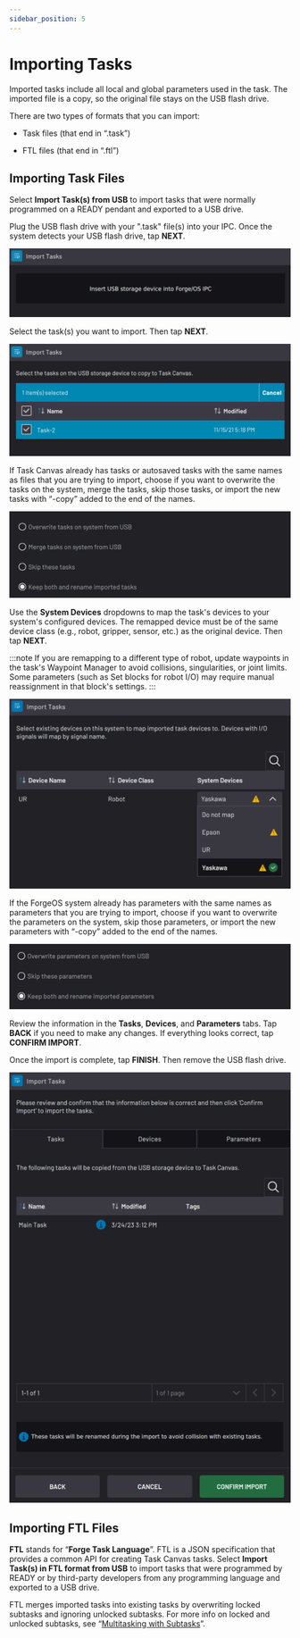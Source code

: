 ```yaml
---
sidebar_position: 5
---
```


# Importing Tasks

Imported tasks include all local and global parameters used in the task. The imported file is a copy, so the original file stays on the USB flash drive.

There are two types of formats that you can import:

-   Task files \(that end in “.task”\)

-   FTL files \(that end in “.ftl”\)


## Importing Task Files

Select **Import Task\(s\) from USB** to import tasks that were normally programmed on a READY pendant and exported to a USB drive.

Plug the USB flash drive with your ".task" file\(s\) into your IPC. Once the system detects your USB flash drive, tap **NEXT**.

![](../Images/TaskCanvas/ImportTaskFromUSB-InsertUSB.png)

Select the task\(s\) you want to import. Then tap **NEXT**.

![](../Images/TaskCanvas/ImportTaskFromUSB-Select.png)

If Task Canvas already has tasks or autosaved tasks with the same names as files that you are trying to import, choose if you want to overwrite the tasks on the system, merge the tasks, skip those tasks, or import the new tasks with “-copy” added to the end of the names.

![](../Images/TaskCanvas/ImportTaskFromUSB-OverwriteTasks-Cropped.png)

Use the **System Devices** dropdowns to map the task's devices to your system's configured devices. The remapped device must be of the same device class \(e.g., robot, gripper, sensor, etc.\) as the original device. Then tap **NEXT**.

:::note
If you are remapping to a different type of robot, update waypoints in the task's Waypoint Manager to avoid collisions, singularities, or joint limits. Some parameters \(such as Set blocks for robot I/O\) may require manual reassignment in that block's settings.
:::

![](../Images/TaskCanvas/ImportTaskFromUSB-RemapDevicesDropdown.png)

If the ForgeOS system already has parameters with the same names as parameters that you are trying to import, choose if you want to overwrite the parameters on the system, skip those parameters, or import the new parameters with “-copy” added to the end of the names.

![](../Images/TaskCanvas/ImportTaskFromUSB-OverwriteParameters-Cropped.png)

Review the information in the **Tasks**, **Devices**, and **Parameters** tabs. Tap **BACK** if you need to make any changes. If everything looks correct, tap **CONFIRM IMPORT**.

Once the import is complete, tap **FINISH**. Then remove the USB flash drive.

![](../Images/TaskCanvas/ImportTaskFromUSB-ConfirmTasks.png)

## Importing FTL Files

**FTL** stands for “**Forge Task Language**”. FTL is a JSON specification that provides a common API for creating Task Canvas tasks. Select **Import Task\(s\) in FTL format from USB** to import tasks that were programmed by READY or by third-party developers from any programming language and exported to a USB drive.

FTL merges imported tasks into existing tasks by overwriting locked subtasks and ignoring unlocked subtasks. For more info on locked and unlocked subtasks, see “[Multitasking with Subtasks](MultitaskingWithSubtasks.md)”.


